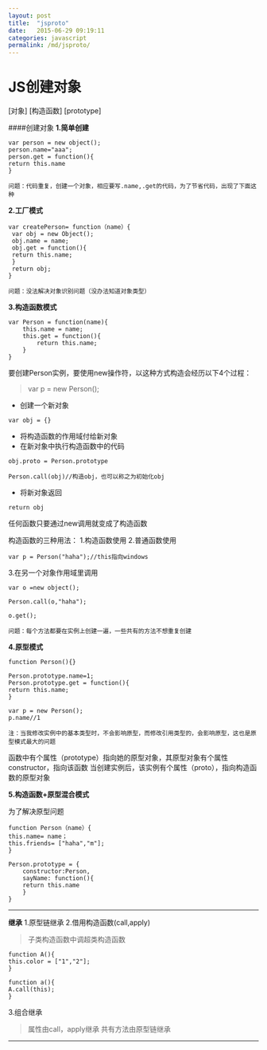 ```yaml
---
layout: post
title:  "jsproto"
date:   2015-06-29 09:19:11
categories: javascript
permalink: /md/jsproto/
---
```




JS创建对象
===
[对象] [构造函数] [prototype]

####创建对象
**1.简单创建**

```
var person = new object();
person.name="aaa";
person.get = function(){
return this.name
}
```
`问题：代码重复，创建一个对象，相应要写.name,.get的代码，为了节省代码，出现了下面这种`

**2.工厂模式**

```
var createPerson= function（name）{
 var obj = new Object();
 obj.name = name;
 obj.get = function(){
 return this.name;
 }
 return obj;
}
```

`问题：没法解决对象识别问题（没办法知道对象类型）`

**3.构造函数模式**

```
var Person = function(name){
	this.name = name;
	this.get = function(){
		return this.name;
	}
}
```

要创建Person实例，要使用new操作符，以这种方式构造会经历以下4个过程：

> var p = new Person();

- 创建一个新对象

```
var obj = {}
```

- 将构造函数的作用域付给新对象
- 在新对象中执行构造函数中的代码

```
obj.proto = Person.prototype

Person.call(obj)//构造obj，也可以称之为初始化obj
```

- 将新对象返回

```
return obj
```

任何函数只要通过new调用就变成了构造函数

构造函数的三种用法：
1.构造函数使用
2.普通函数使用

```
var p = Person("haha");//this指向windows
```

3.在另一个对象作用域里调用

```
var o =new object();

Person.call(o,"haha");

o.get();
```

`问题：每个方法都要在实例上创建一遍，一些共有的方法不想重复创建`

**4.原型模式**

```
function Person(){}

Person.prototype.name=1;
Person.prototype.get = function(){
return this.name;
}

var p = new Person();
p.name//1
```

`注：当我修改实例中的基本类型时，不会影响原型，而修改引用类型的，会影响原型，这也是原型模式最大的问题`

函数中有个属性（prototype）指向她的原型对象，其原型对象有个属性constructor，指向该函数
当创建实例后，该实例有个属性（proto），指向构造函数的原型对象

**5.构造函数+原型混合模式**

为了解决原型问题

```
function Person（name）{
this.name= name；
this.friends= ["haha","m"];
}

Person.prototype = {
	constructor:Person,
	sayName: function(){
	return this.name
	}
}
```

---

**继承**
1.原型链继承
2.借用构造函数(call,apply)

> 子类构造函数中调超类构造函数

```
function A(){
this.color = ["1","2"];
}

function a(){
A.call(this);
}
```
3.组合继承

> 属性由call，apply继承
> 共有方法由原型链继承

---